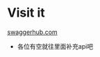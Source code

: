 # Visit it
[swaggerhub.com](https://app.swaggerhub.com/apis/ba818/open-api/1.0.0)

* 各位有空就往里面补充api吧
